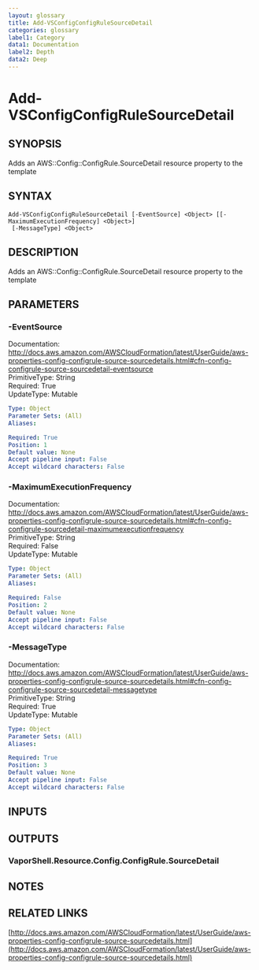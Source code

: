 ```yaml
---
layout: glossary
title: Add-VSConfigConfigRuleSourceDetail
categories: glossary
label1: Category
data1: Documentation
label2: Depth
data2: Deep
---
```


# Add-VSConfigConfigRuleSourceDetail

## SYNOPSIS
Adds an AWS::Config::ConfigRule.SourceDetail resource property to the template

## SYNTAX

```
Add-VSConfigConfigRuleSourceDetail [-EventSource] <Object> [[-MaximumExecutionFrequency] <Object>]
 [-MessageType] <Object>
```

## DESCRIPTION
Adds an AWS::Config::ConfigRule.SourceDetail resource property to the template

## PARAMETERS

### -EventSource
Documentation: http://docs.aws.amazon.com/AWSCloudFormation/latest/UserGuide/aws-properties-config-configrule-source-sourcedetails.html#cfn-config-configrule-source-sourcedetail-eventsource    
PrimitiveType: String    
Required: True    
UpdateType: Mutable

```yaml
Type: Object
Parameter Sets: (All)
Aliases: 

Required: True
Position: 1
Default value: None
Accept pipeline input: False
Accept wildcard characters: False
```

### -MaximumExecutionFrequency
Documentation: http://docs.aws.amazon.com/AWSCloudFormation/latest/UserGuide/aws-properties-config-configrule-source-sourcedetails.html#cfn-config-configrule-sourcedetail-maximumexecutionfrequency    
PrimitiveType: String    
Required: False    
UpdateType: Mutable

```yaml
Type: Object
Parameter Sets: (All)
Aliases: 

Required: False
Position: 2
Default value: None
Accept pipeline input: False
Accept wildcard characters: False
```

### -MessageType
Documentation: http://docs.aws.amazon.com/AWSCloudFormation/latest/UserGuide/aws-properties-config-configrule-source-sourcedetails.html#cfn-config-configrule-source-sourcedetail-messagetype    
PrimitiveType: String    
Required: True    
UpdateType: Mutable

```yaml
Type: Object
Parameter Sets: (All)
Aliases: 

Required: True
Position: 3
Default value: None
Accept pipeline input: False
Accept wildcard characters: False
```

## INPUTS

## OUTPUTS

### VaporShell.Resource.Config.ConfigRule.SourceDetail

## NOTES

## RELATED LINKS

[http://docs.aws.amazon.com/AWSCloudFormation/latest/UserGuide/aws-properties-config-configrule-source-sourcedetails.html](http://docs.aws.amazon.com/AWSCloudFormation/latest/UserGuide/aws-properties-config-configrule-source-sourcedetails.html)

